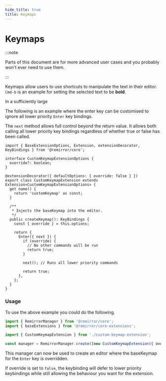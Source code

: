 ```yaml
---
hide_title: true
title: Keymaps
---
```


# Keymaps

:::note

Parts of this document are for more advanced user cases and you probably won't ever need to use them.

:::

Keymaps allow users to use shortcuts to manipulate the text in their editor. `Cmd-b` is an example for setting the selected text to be **bold**.

In a sufficiently large

The following is an example where the enter key can be customised to ignore all lower priority `Enter` key bindings.

The `next` method allows full control beyond the return value. It allows both calling all lower priority key bindings regardless of whether true or false has been called.

```tsx
import { BaseExtensionOptions, Extension, extensionDecorator, KeyBindings } from '@remirror/core';

interface CustomKeymapExtensionOptions {
  override?: boolean;
}

@extensionDecorator({ defaultOptions: { override: false } })
export class CustomKeymapExtension extends Extension<CustomKeymapExtensionOptions> {
  get name() {
    return 'customKeymap' as const;
  }

  /**
   * Injects the baseKeymap into the editor.
   */
  public createKeymap(): KeyBindings {
    const { override } = this.options;

    return {
      Enter({ next }) {
        if (override) {
          // No other commands will be run
          return true;
        }

        next(); // Runs all lower priority commands

        return true;
      },
    };
  }
}
```

### Usage

To use the above example you could do the following.

```ts
import { RemirrorManager } from '@remirror/core';
import { baseExtensions } from '@remirror/core-extensions';

import { CustomKeymapExtension } from './custom-keymap-extension';

const manager = RemirrorManager.create([new CustomKeymapExtension({ override: true })]);
```

This manager can now be used to create an editor where the baseKeymap for the `Enter` key is overridden.

If override is set to `false`, the keybinding will defer to lower priority keybindings while still allowing the behaviour you want for the extension.
